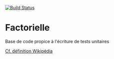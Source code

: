 [![Build Status](https://travis-ci.org/Laurence45/Factorielle.svg?branch=TestFactorielle)](https://travis-ci.org/Laurence45/Factorielle)
# Factorielle

Base de code propice à l'écriture de tests unitaires

[Cf. définition Wikipédia](https://fr.wikipedia.org/wiki/Factorielle)

